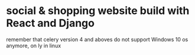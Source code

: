# social & shopping website build with React and Django

remember that celery version 4 and aboves do not support Windows 10 os anymore, on ly in linux
